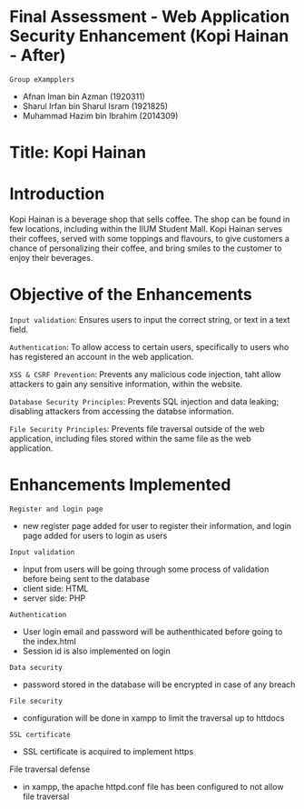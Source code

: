 # Final Assessment - Web Application Security Enhancement (Kopi Hainan - After)

`Group eXampplers`
- Afnan Iman bin Azman (1920311)
- Sharul Irfan bin Sharul Isram (1921825)
- Muhammad Hazim bin Ibrahim (2014309)

# Title: Kopi Hainan
# Introduction
Kopi Hainan is a beverage shop that sells coffee. The shop can be found in few locations, including within the IIUM Student Mall. Kopi Hainan serves their coffees, served with some toppings and flavours, to give customers a chance of personalizing their coffee, and bring smiles to the customer to enjoy their beverages.

# Objective of the Enhancements
`Input validation`: Ensures users to input the correct string, or text in a text field.

`Authentication`: To allow access to certain users, specifically to users who has registered an account in the web application.

`XSS & CSRF Prevention`: Prevents any malicious code injection, taht allow attackers to gain any sensitive information, within the website.

`Database Security Principles`: Prevents SQL injection and data leaking; disabling attackers from accessing the databse information.

`File Security Principles`: Prevents file traversal outside of the web application, including files stored within the same file as the web application.


# Enhancements Implemented
`Register and login page`
- new register page added for user to register their information, and login page added for users to login as users

`Input validation`
- Input from users will be going through some process of validation before being sent to the database
- client side: HTML
- server side: PHP

`Authentication`
- User login email and password will be authenthicated before going to the index.html
- Session id is also implemented on login

`Data security`
- password stored in the database will be encrypted in case of any breach

`File security`
- configuration will be done in xampp to limit the traversal up to httdocs

`SSL certificate`
- SSL certificate is acquired to implement https

File traversal defense
- in xampp, the apache httpd.conf file has been configured to not allow file traversal


